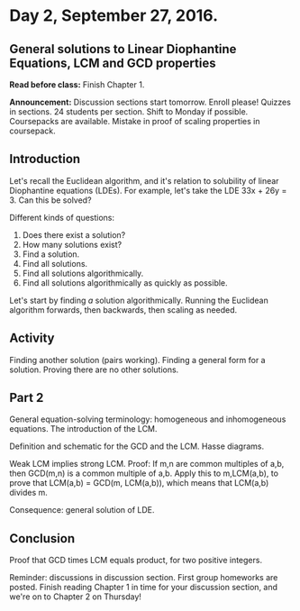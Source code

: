 # Day 2,  September 27, 2016.
## General solutions to Linear Diophantine Equations, LCM and GCD properties

**Read before class:**  Finish Chapter 1.

**Announcement:**  Discussion sections start tomorrow.  Enroll please!  Quizzes in sections.  24 students per section.  Shift to Monday if possible.  Coursepacks are available.  Mistake in proof of scaling properties in coursepack.

## Introduction

Let's recall the Euclidean algorithm, and it's relation to solubility of linear Diophantine equations (LDEs).  For example, let's take the LDE 33x + 26y = 3.  Can this be solved?

Different kinds of questions:

1.  Does there exist a solution?
2.  How many solutions exist?
3.  Find a solution.
4.  Find all solutions.
5.  Find all solutions algorithmically.
6.  Find all solutions algorithmically as quickly as possible.

Let's start by finding *a* solution algorithmically.  Running the Euclidean algorithm forwards, then backwards, then scaling as needed.

## Activity

Finding another solution (pairs working).  Finding a general form for a solution.  Proving there are no other solutions.

## Part 2

General equation-solving terminology:  homogeneous and inhomogeneous equations.  The introduction of the LCM.

Definition and schematic for the GCD and the LCM.  Hasse diagrams.

Weak LCM implies strong LCM.  Proof:  If m,n are common multiples of a,b, then GCD(m,n) is a common multiple of a,b.  Apply this to m,LCM(a,b), to prove that LCM(a,b) = GCD(m, LCM(a,b)), which means that LCM(a,b) divides m.

Consequence:  general solution of LDE.

## Conclusion

Proof that GCD times LCM equals product, for two positive integers.

Reminder:  discussions in discussion section.  First group homeworks are posted.  Finish reading Chapter 1 in time for your discussion section, and we're on to Chapter 2 on Thursday!
